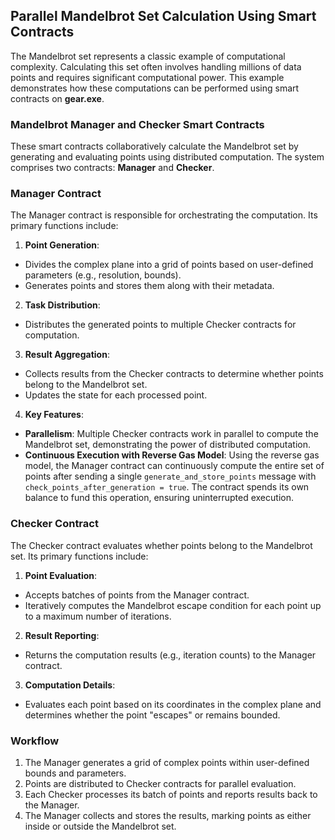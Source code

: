 <script type="text/javascript" src="http://cdn.mathjax.org/mathjax/latest/MathJax.js?config=default"></script>

## Parallel Mandelbrot Set Calculation Using Smart Contracts

The Mandelbrot set represents a classic example of computational complexity. Calculating this set often involves handling millions of data points and requires significant computational power. This example demonstrates how these computations can be performed using smart contracts on **gear.exe**.

### Mandelbrot Manager and Checker Smart Contracts

These smart contracts collaboratively calculate the Mandelbrot set by generating and evaluating points using distributed computation. The system comprises two contracts: **Manager** and **Checker**.

### Manager Contract
The Manager contract is responsible for orchestrating the computation. Its primary functions include:

1. **Point Generation**:
- Divides the complex plane into a grid of points based on user-defined parameters (e.g., resolution, bounds).
- Generates points and stores them along with their metadata.

2. **Task Distribution**:
- Distributes the generated points to multiple Checker contracts for computation.

3. **Result Aggregation**:
- Collects results from the Checker contracts to determine whether points belong to the Mandelbrot set.
- Updates the state for each processed point.

4. **Key Features**:
- **Parallelism**: Multiple Checker contracts work in parallel to compute the Mandelbrot set, demonstrating the power of distributed computation.
- **Continuous Execution with Reverse Gas Model**: Using the reverse gas model, the Manager contract can continuously compute the entire set of points after sending a single `generate_and_store_points` message with `check_points_after_generation = true`. The contract spends its own balance to fund this operation, ensuring uninterrupted execution.

### Checker Contract
The Checker contract evaluates whether points belong to the Mandelbrot set. Its primary functions include:

1. **Point Evaluation**:
- Accepts batches of points from the Manager contract.
- Iteratively computes the Mandelbrot escape condition for each point up to a maximum number of iterations.
2. **Result Reporting**:
- Returns the computation results (e.g., iteration counts) to the Manager contract.
3. **Computation Details**:
- Evaluates each point based on its coordinates in the complex plane and determines whether the point "escapes" or remains bounded.

### Workflow
1. The Manager generates a grid of complex points within user-defined bounds and parameters.
2. Points are distributed to Checker contracts for parallel evaluation.
3. Each Checker processes its batch of points and reports results back to the Manager.
4. The Manager collects and stores the results, marking points as either inside or outside the Mandelbrot set.

